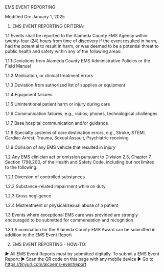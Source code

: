 EMS EVENT REPORTING

Modified On: January 1, 2025

1. EMS EVENT REPORTING CRITERIA:

1.1 Events shall be reported to the Alameda County EMS Agency within twenty-four (24) hours from time of discovery if the event resulted in harm, had the potential to result in harm, or was deemed to be a potential threat to public health and safety within any of the following areas:

1.1.1 Deviations from Alameda County EMS Administrative Policies or the Field Manual

1.1.2 Medication, or clinical treatment errors

1.1.3 Deviation from authorized list of supplies or equipment

1.1.4 Equipment failures

1.1.5 Unintentional patient harm or injury during care

1.1.6 Communication failures, e.g., radios, phones, technological challenges

1.1.7 Base hospital communication and/or guidance

1.1.8 Specialty systems of care destination errors, e.g., Stroke, STEMI, Cardiac Arrest, Trauma, Sexual Assault, Psychiatric receiving

1.1.9 Collision of any EMS vehicle that resulted in injury

1.2 Any EMS clinician act or omission pursuant to Division 2.5, Chapter 7, Section 1798.200, of the Health and Safety Code, including but not limited to the following:

1.2.1 Diversion of controlled substances

1.2.2 Substance-related impairment while on duty

1.2.3 Gross negligence

1.2.4 Mistreatment or physical/sexual abuse of a patient

1.3 Events where exceptional EMS care was provided are strongly encouraged to be submitted for commendation and recognition

1.3.1 A nomination for the Alameda County EMS Award can be submitted in addition to the EMS Event Report

2. EMS EVENT REPORTING - HOW-TO:

► All EMS Event Reports must by submitted digitally. To submit a EMS Event Report:
► Scan the QR code on this page with any mobile device
► Go to https://tinyurl.com/alcoems-eventreport





